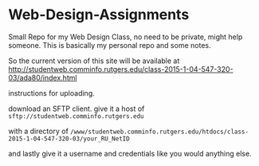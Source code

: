 # Web-Design-Assignments
Small Repo for my Web Design Class, no need to be private, might help someone. 
This is basically my personal repo and some notes.

So the current version of this site will be available at http://studentweb.comminfo.rutgers.edu/class-2015-1-04-547-320-03/ada80/index.html



instructions for uploading. 

download an SFTP client. give it a host of `sftp://studentweb.comminfo.rutgers.edu`

with a directory of `/www/studentweb.comminfo.rutgers.edu/htdocs/class-2015-1-04-547-320-03/your_RU_NetID`

and lastly give it a username and credentials like you would anything else.
